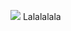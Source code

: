 ![](https://media.discordapp.net/attachments/1096639589852123136/1195138700460433551/IMG_0846.jpg?ex=65b2e6a6&is=65a071a6&hm=a00c34d6b5bbcc9274ba09ec8bdf1d985a58a9618b2c724b76274eccdb406d19&)
Lalalalala